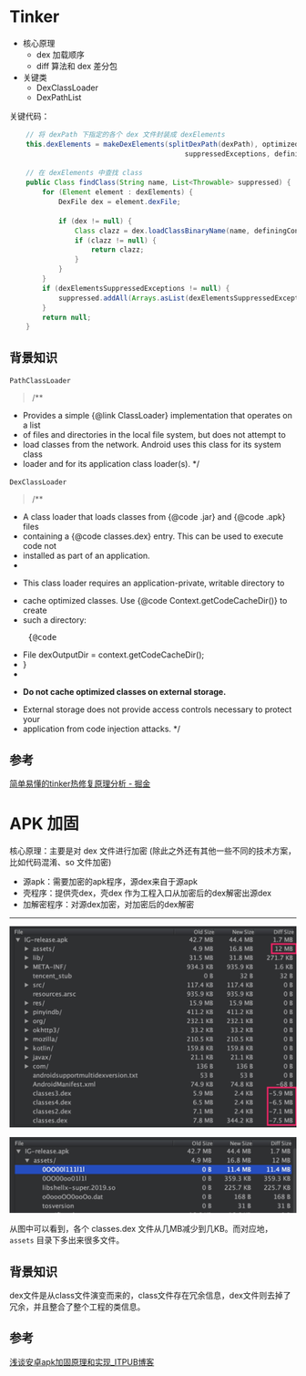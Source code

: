 # Tinker

+ 核心原理
    + dex 加载顺序
    + diff 算法和 dex 差分包
+ 关键类
    + DexClassLoader
    + DexPathList

关键代码：

```java
    // 将 dexPath 下指定的各个 dex 文件封装成 dexElements
    this.dexElements = makeDexElements(splitDexPath(dexPath), optimizedDirectory,
                                           suppressedExceptions, definingContext);

    // 在 dexElements 中查找 class
    public Class findClass(String name, List<Throwable> suppressed) {
        for (Element element : dexElements) {
            DexFile dex = element.dexFile;

            if (dex != null) {
                Class clazz = dex.loadClassBinaryName(name, definingContext, suppressed);
                if (clazz != null) {
                    return clazz;
                }
            }
        }
        if (dexElementsSuppressedExceptions != null) {
            suppressed.addAll(Arrays.asList(dexElementsSuppressedExceptions));
        }
        return null;
    }
```

## 背景知识

`PathClassLoader`

> /**
 * Provides a simple {@link ClassLoader} implementation that operates on a list
 * of files and directories in the local file system, but does not attempt to
 * load classes from the network. Android uses this class for its system class
 * loader and for its application class loader(s).
 */

`DexClassLoader`

> /**
 * A class loader that loads classes from {@code .jar} and {@code .apk} files
 * containing a {@code classes.dex} entry. This can be used to execute code not
 * installed as part of an application.
 *
 * <p>This class loader requires an application-private, writable directory to
 * cache optimized classes. Use {@code Context.getCodeCacheDir()} to create
 * such a directory: <pre>   {@code
 *   File dexOutputDir = context.getCodeCacheDir();
 * }</pre>
 *
 * <p><strong>Do not cache optimized classes on external storage.</strong>
 * External storage does not provide access controls necessary to protect your
 * application from code injection attacks.
 */

## 参考

[简单易懂的tinker热修复原理分析 - 掘金](https://juejin.im/post/5b640deef265da0f86544bb1)

# APK 加固

核心原理：主要是对 dex 文件进行加密 (除此之外还有其他一些不同的技术方案，比如代码混淆、so 文件加密)

+ 源apk：需要加密的apk程序，源dex来自于源apk
+ 壳程序：提供壳dex，壳dex 作为工程入口从加密后的dex解密出源dex
+ 加解密程序：对源dex加密，对加密后的dex解密

---

![加固前后APK内dex文件d大小变化 -w604](media/15724919586712.jpg)

![-w596](media/15724920373669.jpg)

从图中可以看到，各个 classes.dex 文件从几MB减少到几KB。而对应地，`assets` 目录下多出来很多文件。

## 背景知识

dex文件是从class文件演变而来的，class文件存在冗余信息，dex文件则去掉了冗余，并且整合了整个工程的类信息。

## 参考

[浅谈安卓apk加固原理和实现_ITPUB博客](http://blog.itpub.net/31562043/viewspace-2284074/)